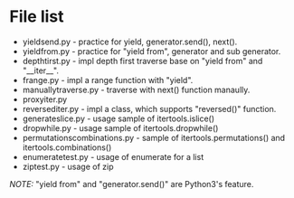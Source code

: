 File list
====

-   yieldsend.py - practice for yield, generator.send(), next().
-   yieldfrom.py - practice for "yield from", generator and sub generator.
-   depthtirst.py - impl depth first traverse base on "yield from" and "\_\_iter\_\_".
-   frange.py - impl a range function with "yield".
-   manuallytraverse.py - traverse with next() function manaully.
-   proxyiter.py
-   reversediter.py - impl a class, which supports "reversed()" function.
-   generateslice.py - usage sample of itertools.islice()
-   dropwhile.py - usage sample of itertools.dropwhile()
-   permutationscombinations.py - sample of itertools.permutations() and itertools.combinations()
-   enumeratetest.py - usage of enumerate for a list
-   ziptest.py - usage of zip

*NOTE:* "yield from" and "generator.send()" are Python3's feature.
